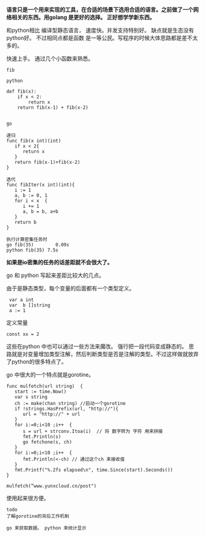 **语言只是一个用来实现的工具，在合适的场景下选用合适的语言。之前做了一个网络相关的东西。用golang
是更好的选择。 正好想学学新东西。**   

和python相比 编译型静态语言， 速度快。并发支持特别好。 缺点就是生态没有python好。 不过相同点都是函数
是一等公民。写程序的时候大体思路都是差不太多的。
 
快速上手。 通过几个小函数来熟悉。


    fib 
    
    python
    
    def fib(x):
        if x < 2:
            return x
        return fib(x-1) + fib(x-2)
    
    
    go
    
    递归
    func fib(x int)(int)
       if x < 2{
          return x
       }
       return fib(x-1)+fib(x-2)
    }
    
    迭代
    func fibIter(x int)(int){
       i := 1
       a, b := 0, 1
       for i < x  {
          i += 1
          a, b = b, a+b
       }
       return b
    }
    
    执行计算密集任务时  
    go fib(35)        0.09s
    python fib(35) 7.5s

**如果是io密集的任务的话差距就不会很大了。**


go 和 python 写起来差距比较大的几点。

由于是静态类型，每个变量的后面都有一个类型定义。
     
     var a int
     var  b []string
     a := 1 

定义常量

    const xx = 2

这些在python 中也可以通过一些方法来魔改。 强行把一段代码变成静态的。 思路就是对变量增加类型注解，然后判断类型是否是注解的类型。不过这样做就放弃了python的很多特点了。


go 中很大的一个特点就是gorotine。  
    
    func mulfetch(url string)  {
       start := time.Now()
       var s string
       ch := make(chan string) //启动一个gorotine
       if !strings.HasPrefix(url, "http://"){
          url = "http://" + url
       }
       for i:=0;i<10 ;i++  {
          s = url + strconv.Itoa(i)  // 将 数字转为 字符 用来拼接
          fmt.Println(s)
          go fetchone(s, ch)
       }
       for i:=0;i<10 ;i++  {
          fmt.Println(<-ch) // 通过这个ch 来接收值
       }
       fmt.Printf("%.2fs elapsed\n", time.Since(start).Seconds())
    }
    
    mulfetch(“www.yunxcloud.cn/post")

使用起来很方便。


    todo 
    了解gorotine的背后工作机制

    go 来获取数据。 python 来统计显示















